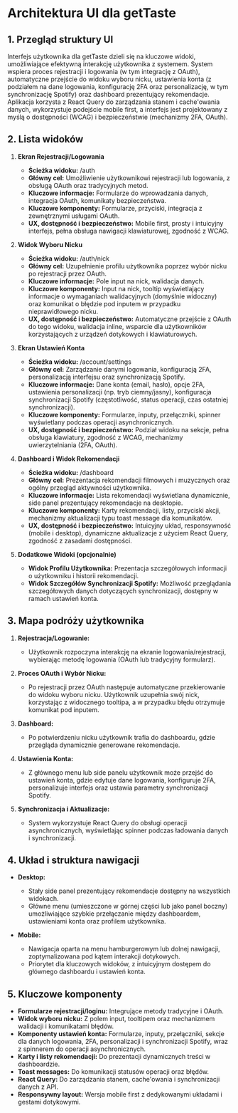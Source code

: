 # Architektura UI dla getTaste

## 1. Przegląd struktury UI

Interfejs użytkownika dla getTaste dzieli się na kluczowe widoki, umożliwiające efektywną interakcję użytkownika z systemem. System wspiera proces rejestracji i logowania (w tym integrację z OAuth), automatyczne przejście do widoku wyboru nicku, ustawienia konta (z podziałem na dane logowania, konfigurację 2FA oraz personalizację, w tym synchronizację Spotify) oraz dashboard prezentujący rekomendacje. Aplikacja korzysta z React Query do zarządzania stanem i cache'owania danych, wykorzystuje podejście mobile first, a interfejs jest projektowany z myślą o dostępności (WCAG) i bezpieczeństwie (mechanizmy 2FA, OAuth).

## 2. Lista widoków

1. **Ekran Rejestracji/Logowania**
   - **Ścieżka widoku:** /auth
   - **Główny cel:** Umożliwienie użytkownikowi rejestracji lub logowania, z obsługą OAuth oraz tradycyjnych metod.
   - **Kluczowe informacje:** Formularze do wprowadzania danych, integracja OAuth, komunikaty bezpieczeństwa.
   - **Kluczowe komponenty:** Formularze, przyciski, integracja z zewnętrznymi usługami OAuth.
   - **UX, dostępność i bezpieczeństwo:** Mobile first, prosty i intuicyjny interfejs, pełna obsługa nawigacji klawiaturowej, zgodność z WCAG.

2. **Widok Wyboru Nicku**
   - **Ścieżka widoku:** /auth/nick
   - **Główny cel:** Uzupełnienie profilu użytkownika poprzez wybór nicku po rejestracji przez OAuth.
   - **Kluczowe informacje:** Pole input na nick, walidacja danych.
   - **Kluczowe komponenty:** Input na nick, tooltip wyświetlający informacje o wymaganiach walidacyjnych (domyślnie widoczny) oraz komunikat o błędzie pod inputem w przypadku nieprawidłowego nicku.
   - **UX, dostępność i bezpieczeństwo:** Automatyczne przejście z OAuth do tego widoku, walidacja inline, wsparcie dla użytkowników korzystających z urządzeń dotykowych i klawiaturowych.

3. **Ekran Ustawień Konta**
   - **Ścieżka widoku:** /account/settings
   - **Główny cel:** Zarządzanie danymi logowania, konfiguracją 2FA, personalizacją interfejsu oraz synchronizacją Spotify.
   - **Kluczowe informacje:** Dane konta (email, hasło), opcje 2FA, ustawienia personalizacji (np. tryb ciemny/jasny), konfiguracja synchronizacji Spotify (częstotliwość, status operacji, czas ostatniej synchronizacji).
   - **Kluczowe komponenty:** Formularze, inputy, przełączniki, spinner wyświetlany podczas operacji asynchronicznych.
   - **UX, dostępność i bezpieczeństwo:** Podział widoku na sekcje, pełna obsługa klawiatury, zgodność z WCAG, mechanizmy uwierzytelniania (2FA, OAuth).

4. **Dashboard i Widok Rekomendacji**
   - **Ścieżka widoku:** /dashboard
   - **Główny cel:** Prezentacja rekomendacji filmowych i muzycznych oraz ogólny przegląd aktywności użytkownika.
   - **Kluczowe informacje:** Lista rekomendacji wyświetlana dynamicznie, side panel prezentujący rekomendacje na desktopie.
   - **Kluczowe komponenty:** Karty rekomendacji, listy, przyciski akcji, mechanizmy aktualizacji typu toast message dla komunikatów.
   - **UX, dostępność i bezpieczeństwo:** Intuicyjny układ, responsywność (mobile i desktop), dynamiczne aktualizacje z użyciem React Query, zgodność z zasadami dostępności.

5. **Dodatkowe Widoki (opcjonalnie)**
   - **Widok Profilu Użytkownika:** Prezentacja szczegółowych informacji o użytkowniku i historii rekomendacji.
   - **Widok Szczegółów Synchronizacji Spotify:** Możliwość przeglądania szczegółowych danych dotyczących synchronizacji, dostępny w ramach ustawień konta.

## 3. Mapa podróży użytkownika

1. **Rejestracja/Logowanie:**
   - Użytkownik rozpoczyna interakcję na ekranie logowania/rejestracji, wybierając metodę logowania (OAuth lub tradycyjny formularz).

2. **Proces OAuth i Wybór Nicku:**
   - Po rejestracji przez OAuth następuje automatyczne przekierowanie do widoku wyboru nicku. Użytkownik uzupełnia swój nick, korzystając z widocznego tooltipa, a w przypadku błędu otrzymuje komunikat pod inputem.

3. **Dashboard:**
   - Po potwierdzeniu nicku użytkownik trafia do dashboardu, gdzie przegląda dynamicznie generowane rekomendacje.

4. **Ustawienia Konta:**
   - Z głównego menu lub side panelu użytkownik może przejść do ustawień konta, gdzie edytuje dane logowania, konfiguruje 2FA, personalizuje interfejs oraz ustawia parametry synchronizacji Spotify.

5. **Synchronizacja i Aktualizacje:**
   - System wykorzystuje React Query do obsługi operacji asynchronicznych, wyświetlając spinner podczas ładowania danych i synchronizacji.

## 4. Układ i struktura nawigacji

- **Desktop:**
  - Stały side panel prezentujący rekomendacje dostępny na wszystkich widokach.
  - Główne menu (umieszczone w górnej części lub jako panel boczny) umożliwiające szybkie przełączanie między dashboardem, ustawieniami konta oraz profilem użytkownika.

- **Mobile:**
  - Nawigacja oparta na menu hamburgerowym lub dolnej nawigacji, zoptymalizowana pod kątem interakcji dotykowych.
  - Priorytet dla kluczowych widoków, z intuicyjnym dostępem do głównego dashboardu i ustawień konta.

## 5. Kluczowe komponenty

- **Formularze rejestracji/loginu:** Integrujące metody tradycyjne i OAuth.
- **Widok wyboru nicku:** Z polem input, tooltipem oraz mechanizmem walidacji i komunikatami błędów.
- **Komponenty ustawień konta:** Formularze, inputy, przełączniki, sekcje dla danych logowania, 2FA, personalizacji i synchronizacji Spotify, wraz z spinnerem do operacji asynchronicznych.
- **Karty i listy rekomendacji:** Do prezentacji dynamicznych treści w dashboardzie.
- **Toast messages:** Do komunikacji statusów operacji oraz błędów.
- **React Query:** Do zarządzania stanem, cache'owania i synchronizacji danych z API.
- **Responsywny layout:** Wersja mobile first z dedykowanymi układami i gestami dotykowymi. 